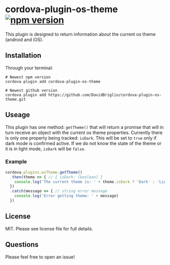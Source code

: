 # cordova-plugin-os-theme [![npm version](https://badge.fury.io/js/cordova-plugin-os-theme.svg)](https://badge.fury.io/js/cordova-plugin-os-theme)

This plugin is designed to return information about the current os theme (android and iOS).

## Installation

Through your terminal:

```terminal
# Newest npm version
cordova plugin add cordova-plugin-os-theme

# Newest github version
cordova plugin add https://github.com/DavidBriglio/cordova-plugin-os-theme.git
```

## Useage

This plugin has one method: `getTheme()` that will return a promise that will in turn receive an object with the current os theme properties. Currently there is only one property being tracked: `isDark`. This will be set to `true` only if dark mode is confirmed active. If we do not know the state of the theme or it is in light mode, `isDark` will be `false`.

### Example

```javascript
cordova.plugins.osTheme.getTheme()
  .then(theme => { // { isDark: [boolean] }
    console.log('The current theme is: ' + theme.isDark ? 'Dark' : 'Light')
  })
  .catch(message => { // string error message
    console.log('Error getting theme: ' + message)
  })
```

## License

MIT. Please see license file for full details.

## Questions

Please feel free to open an issue!
